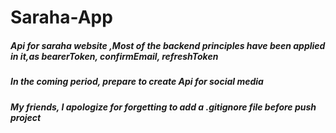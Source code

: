 # Saraha-App
##### Api for saraha website ,Most of the backend principles have been applied in it,as bearerToken, confirmEmail, refreshToken
##### In the coming period, prepare to create Api for social media 
##### My friends, I apologize for forgetting to add a .gitignore file before push project
